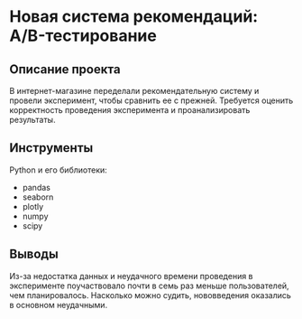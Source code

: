 # Новая система рекомендаций: A/B-тестирование
## Описание проекта
В интернет-магазине переделали рекомендательную систему и провели эксперимент, чтобы сравнить ее с прежней. Требуется оценить корректность проведения эксперимента и проанализировать результаты.
## Инструменты
Python и его библиотеки:
*	pandas
*	seaborn
*	plotly
*	numpy
*	scipy
## Выводы
Из-за недостатка данных и неудачного времени проведения в эксперименте поучаствовало почти в семь раз меньше пользователей, чем планировалось. Насколько можно судить, нововведения оказались в основном неудачными. 
